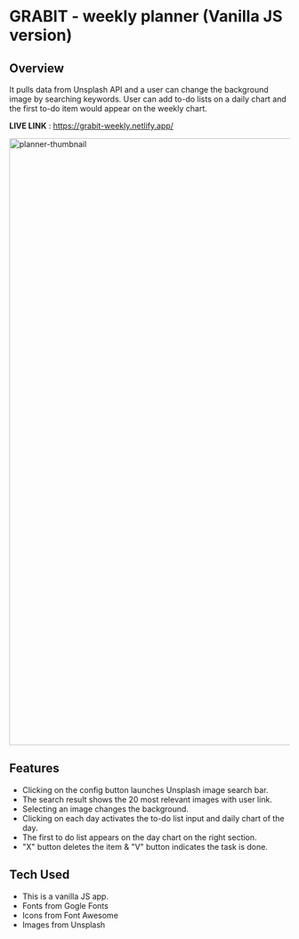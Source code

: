# GRABIT - weekly planner (Vanilla JS version)

## Overview
It pulls data from Unsplash API and a user can change the background image by searching keywords.
User can add to-do lists on a daily chart and the first to-do item would appear on the weekly chart.

**LIVE LINK** : https://grabit-weekly.netlify.app/

<img width="1090" alt="planner-thumbnail" src="https://user-images.githubusercontent.com/47381555/128630496-d9cbe171-23c9-4832-aa4a-d7be9ec916a4.png">

## Features
- Clicking on the config button launches Unsplash image search bar.
- The search result shows the 20 most relevant images with user link.
- Selecting an image changes the background.
- Clicking on each day activates the to-do list input and daily chart of the day.
- The first to do list appears on the day chart on the right section.
- "X" button deletes the item & "V" button indicates the task is done.

## Tech Used
- This is a vanilla JS app.
- Fonts from Gogle Fonts
- Icons from Font Awesome
- Images from Unsplash
